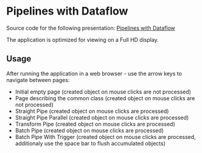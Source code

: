 # Pipelines with Dataflow
Source code for the following presentation: [Pipelines with Dataflow](https://docs.google.com/presentation/d/1kZ3OQ_XlTiP-AAd7OL2UBNXz3ctphX_Y)

The application is optimized for viewing on a Full HD display.

## Usage
After running the application in a web browser - use the arrow keys to navigate between pages:
 - Initial empty page (created object on mouse clicks are not processed)
 - Page describing the common class (created object on mouse clicks are not processed)
 - Straight Pipe (created object on mouse clicks are processed)
 - Straight Pipe Parallel (created object on mouse clicks are processed)
 - Transform Pipe (created object on mouse clicks are processed)
 - Batch Pipe (created object on mouse clicks are processed)
 - Batch Pipe With Trigger (created object on mouse clicks are processed, additionaly use the space bar to flush accumulated objects)